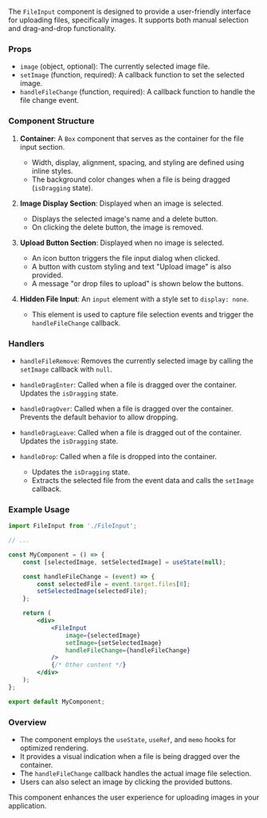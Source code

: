 The `FileInput` component is designed to provide a user-friendly interface for uploading files, specifically images. It
supports both manual selection and drag-and-drop functionality.

### Props

- `image` (object, optional): The currently selected image file.
- `setImage` (function, required): A callback function to set the selected image.
- `handleFileChange` (function, required): A callback function to handle the file change event.

### Component Structure

1. **Container**: A `Box` component that serves as the container for the file input section.

   - Width, display, alignment, spacing, and styling are defined using inline styles.
   - The background color changes when a file is being dragged (`isDragging` state).

2. **Image Display Section**: Displayed when an image is selected.

   - Displays the selected image's name and a delete button.
   - On clicking the delete button, the image is removed.

3. **Upload Button Section**: Displayed when no image is selected.

   - An icon button triggers the file input dialog when clicked.
   - A button with custom styling and text "Upload image" is also provided.
   - A message "or drop files to upload" is shown below the buttons.

4. **Hidden File Input**: An `input` element with a style set to `display: none`.
   - This element is used to capture file selection events and trigger the `handleFileChange` callback.

### Handlers

- `handleFileRemove`: Removes the currently selected image by calling the `setImage` callback with `null`.

- `handleDragEnter`: Called when a file is dragged over the container. Updates the `isDragging` state.

- `handleDragOver`: Called when a file is dragged over the container. Prevents the default behavior to allow dropping.

- `handleDragLeave`: Called when a file is dragged out of the container. Updates the `isDragging` state.

- `handleDrop`: Called when a file is dropped into the container.
  - Updates the `isDragging` state.
  - Extracts the selected file from the event data and calls the `setImage` callback.

### Example Usage

```jsx static
import FileInput from './FileInput';

// ...

const MyComponent = () => {
	const [selectedImage, setSelectedImage] = useState(null);

	const handleFileChange = (event) => {
		const selectedFile = event.target.files[0];
		setSelectedImage(selectedFile);
	};

	return (
		<div>
			<FileInput
				image={selectedImage}
				setImage={setSelectedImage}
				handleFileChange={handleFileChange}
			/>
			{/* Other content */}
		</div>
	);
};

export default MyComponent;
```

### Overview

- The component employs the `useState`, `useRef`, and `memo` hooks for optimized rendering.
- It provides a visual indication when a file is being dragged over the container.
- The `handleFileChange` callback handles the actual image file selection.
- Users can also select an image by clicking the provided buttons.

This component enhances the user experience for uploading images in your application.
